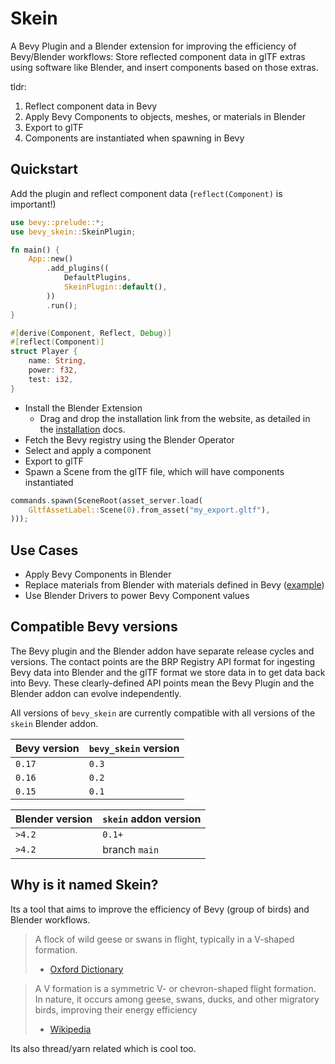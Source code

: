 # Skein

A Bevy Plugin and a Blender extension for improving the efficiency of Bevy/Blender workflows: Store reflected component data in glTF extras using software like Blender, and insert components based on those extras.

tldr:

1. Reflect component data in Bevy
2. Apply Bevy Components to objects, meshes, or materials in Blender
3. Export to glTF
4. Components are instantiated when spawning in Bevy

## Quickstart

Add the plugin and reflect component data (`reflect(Component)` is important!)

```rust no_run
use bevy::prelude::*;
use bevy_skein::SkeinPlugin;

fn main() {
    App::new()
        .add_plugins((
            DefaultPlugins,
            SkeinPlugin::default(),
        ))
        .run();
}

#[derive(Component, Reflect, Debug)]
#[reflect(Component)]
struct Player {
    name: String,
    power: f32,
    test: i32,
}
```

- Install the Blender Extension
  - Drag and drop the installation link from the website, as detailed in the [installation](https://bevyskein.dev/docs/installation) docs.
- Fetch the Bevy registry using the Blender Operator
- Select and apply a component
- Export to glTF
- Spawn a Scene from the glTF file, which will have components instantiated

```rust ignore
commands.spawn(SceneRoot(asset_server.load(
    GltfAssetLabel::Scene(0).from_asset("my_export.gltf"),
)));
```

## Use Cases

- Apply Bevy Components in Blender
- Replace materials from Blender with materials defined in Bevy ([example](examples/replace_material.rs))
- Use Blender Drivers to power Bevy Component values

## Compatible Bevy versions

The Bevy plugin and the Blender addon have separate release cycles and versions. The contact points are the BRP Registry API format for ingesting Bevy data into Blender and the glTF format we store data in to get data back into Bevy. These clearly-defined API points mean the Bevy Plugin and the Blender addon can evolve independently.

All versions of `bevy_skein` are currently compatible with all versions of the `skein` Blender addon.

| Bevy version | `bevy_skein` version |
| :----------- | :------------------- |
| `0.17`       | `0.3`                |
| `0.16`       | `0.2`                |
| `0.15`       | `0.1`                |

| Blender version | `skein` addon version |
| :-------------- | :-------------------- |
| `>4.2`          | `0.1+`                |
| `>4.2`          | branch `main`         |

## Why is it named Skein?

Its a tool that aims to improve the efficiency of Bevy (group of birds) and Blender workflows.

> A flock of wild geese or swans in flight, typically in a V-shaped formation.
>
> - [Oxford Dictionary](https://web.archive.org/web/20190107072506/https://en.oxforddictionaries.com/definition/skein)

> A V formation is a symmetric V- or chevron-shaped flight formation. In nature, it occurs among geese, swans, ducks, and other migratory birds, improving their energy efficiency
>
> - [Wikipedia](https://en.wikipedia.org/wiki/V_formation)

Its also thread/yarn related which is cool too.
